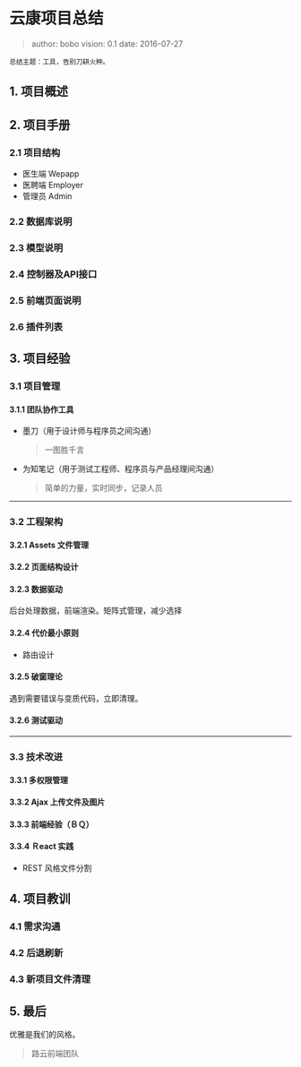 # 云康项目总结
> author: bobo
vision: 0.1
date: 2016-07-27

    总结主题：工具，告别刀耕火种。

## 1. 项目概述

## 2. 项目手册
### 2.1 项目结构
- 医生端 Wepapp
- 医聘端 Employer
- 管理员 Admin
### 2.2 数据库说明

### 2.3 模型说明

### 2.4 控制器及API接口

### 2.5 前端页面说明

### 2.6 插件列表

## 3. 项目经验
### 3.1 项目管理
#### 3.1.1 团队协作工具
- 墨刀（用于设计师与程序员之间沟通）
  > 一图胜千言

- 为知笔记（用于测试工程师、程序员与产品经理间沟通）
  > 简单的力量，实时同步，记录人员

---
### 3.2 工程架构
#### 3.2.1 Assets 文件管理

#### 3.2.2 页面结构设计

#### 3.2.3 数据驱动
后台处理数据，前端渲染。矩阵式管理，减少选择

#### 3.2.4 代价最小原则
- 路由设计

#### 3.2.5 破窗理论
遇到需要错误与变质代码，立即清理。

#### 3.2.6 测试驱动

---
### 3.3 技术改进

#### 3.3.1 多权限管理

#### 3.3.2 Ajax 上传文件及图片

#### 3.3.3 前端经验（ＢＱ）

#### 3.3.4 Ｒeact 实践
- REST 风格文件分割


## 4. 项目教训
### 4.1 需求沟通
### 4.2 后退刷新
### 4.3 新项目文件清理

## 5. 最后
优雅是我们的风格。

> 路云前端团队
